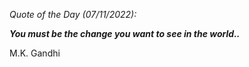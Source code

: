 *Quote of the Day (07/11/2022):*

_**You must be the change you want to see in the world..**_

M.K. Gandhi